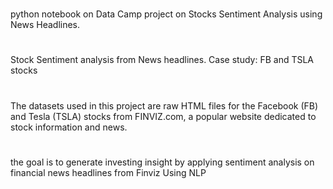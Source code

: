 #
python notebook on Data Camp project on Stocks Sentiment Analysis using News Headlines.
#
Stock Sentiment analysis from News headlines. Case study: FB and TSLA stocks
#
The datasets used in this project are raw HTML files for the Facebook (FB) and Tesla (TSLA) stocks from FINVIZ.com, a popular website dedicated to stock information and news.
#
the goal is to generate investing insight by applying sentiment analysis on financial news headlines from Finviz Using NLP
#
